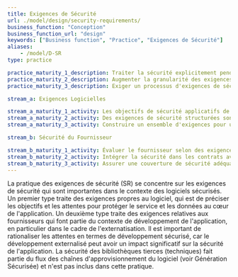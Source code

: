 ```yaml
---
title: Exigences de Sécurité
url: ./model/design/security-requirements/
business_function: "Conception"
business_function_url: "design"
keywords: ["Business function", "Practice", "Exigences de Sécurité"]
aliases:
    - /model/D-SR
type: practice

practice_maturity_1_description: Traiter la sécurité explicitement pendant le processus d'exigences logicielles.
practice_maturity_2_description: Augmenter la granularité des exigences de sécurité découlant de la logique métier et des risques connus.
practice_maturity_3_description: Exiger un processus d'exigences de sécurité pour tous les projets logiciels et les dépendances de tierces parties.

stream_a: Exigences Logicielles

stream_a_maturity_1_activity: Les objectifs de sécurité applicatifs de haut niveau sont associés aux exigences fonctionnelles.
stream_a_maturity_2_activity: Des exigences de sécurité structurées sont disponibles et utilisées par les équipes de développeurs.
stream_a_maturity_3_activity: Construire un ensemble d'exigences pour utilisation par les équipes produits.

stream_b: Sécurité du Fournisseur

stream_b_maturity_1_activity: Évaluer le fournisseur selon des exigences de sécurité organisationnelles.
stream_b_maturity_2_activity: Intégrer la sécurité dans les contrats avec les fournisseurs afin de garantir la conformité avec les exigences de l'organisation.
stream_b_maturity_3_activity: Assurer une couverture de sécurité adéquate pour les fournisseurs externes en fournissant des objectifs clairs.
---
```


La pratique des exigences de sécurité (SR) se concentre sur les exigences de sécurité qui sont importantes dans le contexte des logiciels sécurisés. Un premier type traite des exigences propres au logiciel, qui est de préciser les objectifs et les attentes pour protéger le service et les données au cœur de l'application. Un deuxième type traite des exigences relatives aux fournisseurs qui font partie du contexte de développement de l'application, en particulier dans le cadre de l'externatisation. Il est important de rationaliser les attentes en termes de développement sécurisé, car le développement externalisé peut avoir un impact significatif sur la sécurité de l'application. La sécurité des bibliothèques tierces (techniques) fait partie du flux des chaînes d'approvisionnement du logiciel (voir Génération Sécurisée) et n'est pas inclus dans cette pratique.

